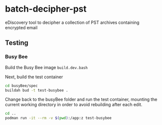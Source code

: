 # batch-decipher-pst
eDiscovery tool to decipher a collection of PST archives containing encrypted email

## Testing

### Busy Bee

Build the Busy Bee image `build.dev.bash`

Next, build the test container
```bash
cd busyBee/spec
buildah bud -t test-busybee .
```

Change back to the busyBee folder and run the test container, mounting the current working directory in order to avoid rebuilding after each edit.
```bash
cd ..
podman run -it --rm -v $(pwd):/app:z test-busybee
```